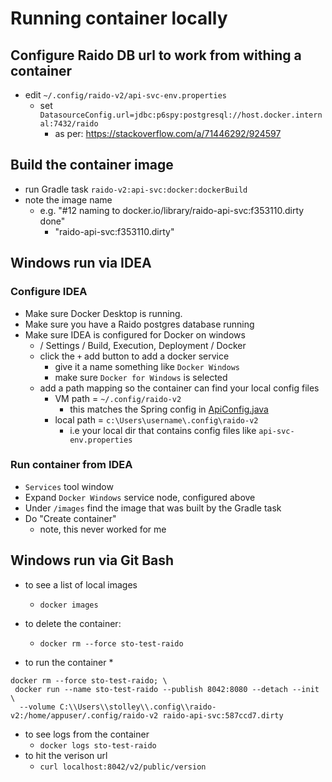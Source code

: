 # Running container locally


## Configure Raido DB url to work from withing a container

* edit `~/.config/raido-v2/api-svc-env.properties`
  * set `DatasourceConfig.url=jdbc:p6spy:postgresql://host.docker.internal:7432/raido`
    * as per: https://stackoverflow.com/a/71446292/924597


## Build the container image

* run Gradle task `raido-v2:api-svc:docker:dockerBuild`
* note the image name
  * e.g. "#12 naming to docker.io/library/raido-api-svc:f353110.dirty done"
    * "raido-api-svc:f353110.dirty"

  
## Windows run via IDEA


### Configure IDEA

* Make sure Docker Desktop is running.
* Make sure you have a Raido postgres database running
* Make sure IDEA is configured for Docker on windows
  * / Settings / Build, Execution, Deployment / Docker
  * click the `+` add button to add a docker service
    * give it a name something like `Docker Windows`
    * make sure `Docker for Windows` is selected
  * add a path mapping so the container can find your local config files
    * VM path = `~/.config/raido-v2`
      * this matches the Spring config in 
      [ApiConfig.java](../spring/src/main/java/raido/apisvc/spring/config/ApiConfig.java)
    * local path = `c:\Users\username\.config\raido-v2`
      * i.e your local dir that contains config files like 
      `api-svc-env.properties` 


### Run container from IDEA

* `Services` tool window
* Expand `Docker Windows` service node, configured above
* Under `/images` find the image that was built by the Gradle task
* Do "Create container"
  * note, this never worked for me


## Windows run via Git Bash

* to see a list of local images
  * `docker images`

* to delete the container: 
  * `docker rm --force sto-test-raido`
* to run the container
  * 
```
docker rm --force sto-test-raido; \
 docker run --name sto-test-raido --publish 8042:8080 --detach --init \
  --volume C:\\Users\\stolley\\.config\\raido-v2:/home/appuser/.config/raido-v2 raido-api-svc:587ccd7.dirty
```

* to see logs from the container
  * `docker logs sto-test-raido`
* to hit the verison url
  * `curl localhost:8042/v2/public/version`
